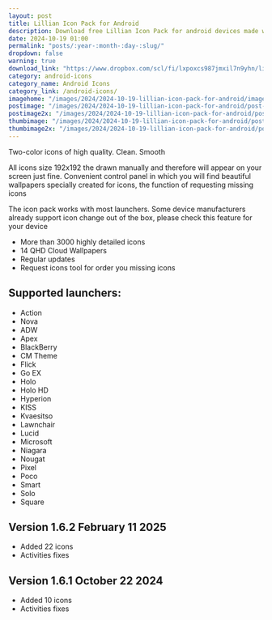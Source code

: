 ```yaml
---
layout: post
title: Lillian Icon Pack for Android
description: Download free Lillian Icon Pack for android devices made with using two colors and themed wallpapers
date: 2024-10-19 01:00
permalink: "posts/:year-:month-:day-:slug/"
dropdown: false
warning: true
download_link: "https://www.dropbox.com/scl/fi/lxpoxcs987jmxil7n9yhn/lillian.apk?rlkey=n3zed6aak8m4k38x1bgri1cf3&st=hvsjsn1h&dl=1"
category: android-icons
category_name: Android Icons
category_link: /android-icons/
imagehome: "/images/2024/2024-10-19-lillian-icon-pack-for-android/imagehome.jpg"
postimage: "/images/2024/2024-10-19-lillian-icon-pack-for-android/post-image.jpg"
postimage2x: "/images/2024/2024-10-19-lillian-icon-pack-for-android/post-image2x.jpg"
thumbimage: "/images/2024/2024-10-19-lillian-icon-pack-for-android/post-thumb.jpg"
thumbimage2x: "/images/2024/2024-10-19-lillian-icon-pack-for-android/post-thumb2x.jpg"
---
```


<p>Two-color icons of high quality. Clean. Smooth</p>

<p>All icons size 192x192 the drawn manually and therefore will appear on your screen just fine. Convenient control panel in which you will find beautiful wallpapers specially created for icons, the function of requesting missing icons</p>

<p>The icon pack works with most launchers. Some device manufacturers already support icon change out of the box, please check this feature for your device</p>

<ul>
  <li>More than 3000 highly detailed icons</li>
  <li>14 QHD Cloud Wallpapers</li>
  <li>Regular updates</li>
  <li>Request icons tool for order you missing icons</li>
</ul>

## Supported launchers:

<ul>
  <li>Action</li>
  <li>Nova</li>
  <li>ADW</li>
  <li>Apex</li>
  <li>BlackBerry</li>
  <li>CM Theme</li>
  <li>Flick</li>
  <li>Go EX</li>
  <li>Holo</li>
  <li>Holo HD</li>
  <li>Hyperion</li>
  <li>KISS</li>
  <li>Kvaesitso</li>
  <li>Lawnchair</li>
  <li>Lucid</li>
  <li>Microsoft</li>
  <li>Niagara</li>
  <li>Nougat</li>
  <li>Pixel</li>
  <li>Poco</li>
  <li>Smart</li>
  <li>Solo</li>
  <li>Square</li>
</ul>

## Version 1.6.2 February 11 2025

<ul>
  <li>Added 22 icons</li>
  <li>Activities fixes</li>
</ul>

## Version 1.6.1 October 22 2024

<ul>
  <li>Added 10 icons</li>
  <li>Activities fixes</li>
</ul>